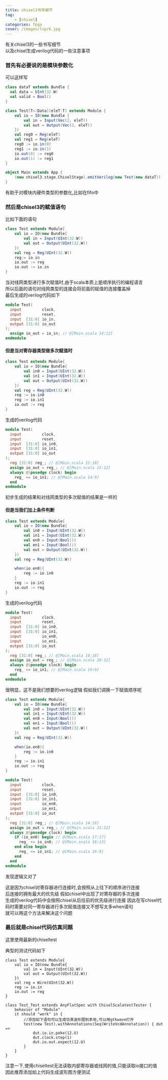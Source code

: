 ```yaml
---
title: chisel3书写细节
tag: 
    - [chisel]
categories: fpga
cover: /images/lsp/6.jpg
---
```


有关chisel3的一些书写细节   
以及chisel生成verilog代码的一些注意事项

<!--more-->

### 首先有必要说的是模块参数化  
可以这样写      

```scala
class dataT extends Bundle {
  val data = UInt(32.W)
  val valid = Bool()
}

class Test[T<:Data](eleT:T) extends Module {
    val io = IO(new Bundle {
        val in = Input(Vec(2, eleT))
        val out = Output(Vec(2, eleT))
    })
    val reg0 = Reg(eleT)
    val reg1 = Reg(eleT)
    reg0 := io.in(0)
    reg1 := io.in(1)
    io.out(0) := reg0
    io.out(1) := reg1
}

object Main extends App {
    (new chisel3.stage.ChiselStage).emitVerilog(new Test(new dataT))
}

```

有助于对模块内硬件类型的参数化,比如在fifo中

### 然后是chisel3的赋值语句

比如下面的语句  

```scala
class Test extends Module{
    val io = IO(new Bundle{
        val in = Input(UInt(32.W))
        val out = Output(UInt(32.W))
    })
    val reg = Reg(UInt(32.W))
    reg:= io.in
    io.out := reg
    io.out := io.in
}
``` 

当对线网类型进行多次赋值时,由于scala本质上是顺序执行的编程语言  
所以后面的语句对线网类型的连接会将前面的赋值的连接覆盖掉    
最后生成的verilog代码如下

```verilog
module Test(
  input         clock,
  input         reset,
  input  [31:0] io_in,
  output [31:0] io_out
);
  assign io_out = io_in; // @[Main.scala 14:12]
endmodule
```
#### 但是当对寄存器类型做多次赋值时

```scala
class Test extends Module{
    val io = IO(new Bundle{
        val in0 = Input(UInt(32.W))
        val in1 = Input(UInt(32.W))
        val out = Output(UInt(32.W))
    })
    val reg = Reg(UInt(32.W))
    reg := io.in0
    reg := io.in1
    io.out := reg
}
```
生成的verilog代码

```verilog
module Test(
  input         clock,
  input         reset,
  input  [31:0] io_in0,
  input  [31:0] io_in1,
  output [31:0] io_out
);
  reg [31:0] reg_; // @[Main.scala 12:18]
  assign io_out = reg_; // @[Main.scala 15:12]
  always @(posedge clock) begin
    reg_ <= io_in1; // @[Main.scala 14:9]
  end
endmodule
```
初步生成的结果和对线网类型的多次赋值的结果是一样的  
#### 但是当我们加上条件判断  

```scala
class Test extends Module{
    val io = IO(new Bundle{
        val in0 = Input(UInt(32.W))
        val in1 = Input(UInt(32.W))
        val en0 = Input(Bool())
        val en1 = Input(Bool())
        val out = Output(UInt(32.W))
    })
    val reg = Reg(UInt(32.W))

    when(io.en0){
        reg := io.in0
    }
    reg := io.in1
    io.out := reg
}
```
生成的verilog代码

```verilog
module Test(
  input         clock,
  input         reset,
  input  [31:0] io_in0,
  input  [31:0] io_in1,
  input         io_en0,
  input         io_en1,
  output [31:0] io_out
);
  reg [31:0] reg_; // @[Main.scala 14:18]
  assign io_out = reg_; // @[Main.scala 20:12]
  always @(posedge clock) begin
    reg_ <= io_in1; // @[Main.scala 19:9]
  end
endmodule
```
很明显，这不是我们想要的verilog逻辑
假如我们调换一下赋值顺序呢

```scala
class Test extends Module{
    val io = IO(new Bundle{
        val in0 = Input(UInt(32.W))
        val in1 = Input(UInt(32.W))
        val en0 = Input(Bool())
        val en1 = Input(Bool())
        val out = Output(UInt(32.W))
    })
    val reg = Reg(UInt(32.W))

    when(io.en0){
        reg := io.in0
    }
    reg := io.in1
    io.out := reg
}
```

```verilog
module Test(
  input         clock,
  input         reset,
  input  [31:0] io_in0,
  input  [31:0] io_in1,
  input         io_en0,
  input         io_en1,
  output [31:0] io_out
);
  reg [31:0] reg_; // @[Main.scala 14:18]
  assign io_out = reg_; // @[Main.scala 21:12]
  always @(posedge clock) begin
    if (io_en0) begin // @[Main.scala 17:17]
      reg_ <= io_in0; // @[Main.scala 18:13]
    end else begin
      reg_ <= io_in1; // @[Main.scala 16:9]
    end
  end
endmodule
```

发现逻辑又对了

这是因为chisel对寄存器进行连接时,会按照从上往下的顺序进行连接   
后连接的拥有最大的优先级
假如chisel中出现了对寄存器的多次连接    
生成的verilog代码中会按照chisel从后往前的优先级进行连接
因此在写chisel代码时需要对同一寄存器进行多次赋值连接又不想写太多when语句    
就可以用这个方法来解决这个问题


### 最后就是chisel代码仿真问题      

这里使用最新的chiseltest

典型的测试代码如下

```
class Test extends Module{
    val io = IO(new Bundle{
        val in = Input(UInt(32.W))
        val out = Output(UInt(32.W))
    })
    val reg = Wire(UInt(32.W))
    reg := io.in
    io.out := reg
}

class Test_Test extends AnyFlatSpec with ChiselScalatestTester {
    behavior of "Module"
    it should "work" in {
        //添加如下语句可以生成仿真波形图到本地,可以用gtkwave打开
        test(new Test).withAnnotations(Seq(WriteVcdAnnotation)) { dut =>
            dut.io.in.poke(12.U)
            dut.clock.step(1)
            dut.io.out.expect(12.U)
        }
    }
}
```

注意一下,使用chiseltest无法读取内部寄存器或线网的值,只能读取io接口的值  
因此推荐添加如上代码生成波形图方便测试  








